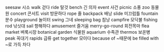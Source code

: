 seesaw		시소
walk		걷다
ride		탈것
bench		긴 의자
event		사건
picnic		소풍
zoo		동물원
concert		콘서트
visit		방문하다
rope		줄
backpack		배낭
slide		미끄럼틀
fountain		분수
playground		놀이터
swing		그네
sleeping bag		침낭
campfire		모닥불
fishing rod		낚싯대
sail		항해하다
amusement		즐거움
merry-go-round		회전목마
flea market		벼룩시장
botanical garden		식물원
aquarium		수족관
thermos		보온병
peak		꼭대기
rapids		급류
get together		모이다
because of		~때문에
be filled with		~로 가득 차다
